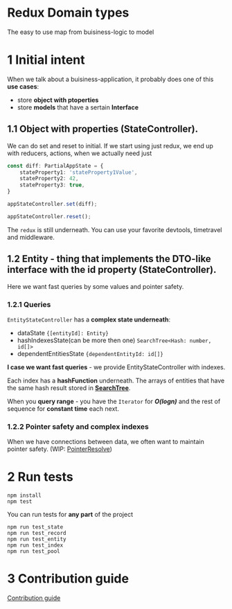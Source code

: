 Redux Domain types
=========================

The easy to use map from buisiness-logic to model

# 1 Initial intent

When we talk about a buisiness-application, it probably does one of this **use cases**:
- store **object with ptoperties**
- store **models** that have a sertain **Interface**

## 1.1 Object with properties (StateController).

We can do set and reset to initial.
If we start using just redux, we end up with reducers, actions, when we actually need just

```Typescript
const diff: PartialAppState = {
    stateProperty1: 'stateProperty1Value',
    stateProperty2: 42,
    stateProperty3: true,
}

appStateController.set(diff);

appStateController.reset();
```
The ```redux``` is still underneath. You can use your favorite devtools, timetravel and middleware.

## 1.2 Entity - thing that implements the DTO-like interface with the id property (StateController).

Here we want fast queries by some values and pointer safety.

### 1.2.1 Queries

```EntityStateController``` has a **complex state underneath**:

- dataState ```{[entityId]: Entity}```
- hashIndexesState(can be more then one) ```SearchTree<Hash: number, id[]>```
- dependentEntitiesState ```{dependentEntityId: id[]}```

**I case we want fast queries** - we provide EntityStateController with indexes.

Each index has a **hashFunction** underneath.
The arrays of entities that have the same hash result stored in [**SearchTree**](https://www.npmjs.com/package/functional-red-black-tree2).

When you **query range** - you have the ```Iterator``` for ***O(logn)*** and the rest of sequence for **constant time** each next.

### 1.2.2 Pointer safety and complex indexes

When we have connections between data, we often want to maintain pointer safety.
(WIP: [PointerResolve](https://github.com/Kirill486/redux-domain-types/issues/34))

# 2 Run tests

```
npm install
npm test

```

You can run tests for **any part** of the project

```
npm run test_state
npm run test_record
npm run test_entity
npm run test_index
npm run test_pool
```

# 3 Contribution guide

[Contribution guide](https://github.com/Kirill486/redux-domain-types/blob/master/contribution.md)
